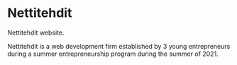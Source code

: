 # Nettitehdit
Nettitehdit website. 

Nettitehdit is a web development firm established by 3 young entrepreneurs during a summer entrepreneurship program during the summer of 2021.
